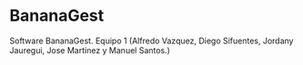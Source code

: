 # BananaGest

Software BananaGest.
Equipo 1 (Alfredo Vazquez, Diego Sifuentes, Jordany Jauregui, Jose Martinez y Manuel Santos.)
